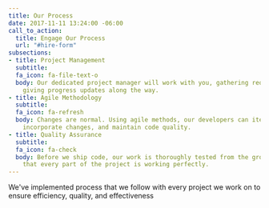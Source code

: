 ```yaml
---
title: Our Process
date: 2017-11-11 13:24:00 -06:00
call_to_action:
  title: Engage Our Process
  url: "#hire-form"
subsections:
- title: Project Management
  subtitle:
  fa_icon: fa-file-text-o
  body: Our dedicated project manager will work with you, gathering requirements and
    giving progress updates along the way.
- title: Agile Methodology
  subtitle:
  fa_icon: fa-refresh
  body: Changes are normal. Using agile methods, our developers can iterate quickly,
    incorporate changes, and maintain code quality.
- title: Quality Assurance
  subtitle:
  fa_icon: fa-check
  body: Before we ship code, our work is thoroughly tested from the ground up to ensure
    that every part of the project is working perfectly.
---
```


We've implemented process that we follow with every project we work on to ensure efficiency, quality, and effectiveness
